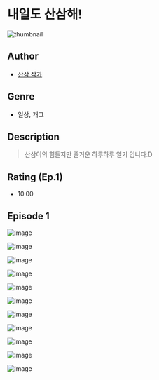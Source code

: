 # 내일도 산삼해!
![thumbnail](https://image-comic.pstatic.net/user_contents_data/challenge_comic/2023/05/24/360298/upload_3918474969901249333_480x623.jpeg)

## Author
- [산삼 작가](https://comic.naver.com/artistTitle?id=360298)

## Genre
- 일상, 개그

## Description
> 산삼이의 힘들지만 즐거운 하루하루 일기 입니다:D


## Rating (Ep.1)
- 10.00

## Episode 1
![image](https://image-comic.pstatic.net/user_contents_data/challenge_comic/2023/05/24/360298/upload_3472330710891966774.jpeg)

![image](https://image-comic.pstatic.net/user_contents_data/challenge_comic/2023/05/24/360298/upload_4048796750263236198.jpeg)

![image](https://image-comic.pstatic.net/user_contents_data/challenge_comic/2023/05/24/360298/upload_7291948351660319543.jpeg)

![image](https://image-comic.pstatic.net/user_contents_data/challenge_comic/2023/05/24/360298/upload_7005130857345737010.jpeg)

![image](https://image-comic.pstatic.net/user_contents_data/challenge_comic/2023/05/24/360298/upload_7149798871398495333.jpeg)

![image](https://image-comic.pstatic.net/user_contents_data/challenge_comic/2023/05/24/360298/upload_7220170024918803558.jpeg)

![image](https://image-comic.pstatic.net/user_contents_data/challenge_comic/2023/05/24/360298/upload_4123387845889057849.jpeg)

![image](https://image-comic.pstatic.net/user_contents_data/challenge_comic/2023/05/24/360298/upload_7365182212719862837.jpeg)

![image](https://image-comic.pstatic.net/user_contents_data/challenge_comic/2023/05/24/360298/upload_3559305374147633715.jpeg)

![image](https://image-comic.pstatic.net/user_contents_data/challenge_comic/2023/05/24/360298/upload_7147606475247018853.jpeg)

![image](https://image-comic.pstatic.net/user_contents_data/challenge_comic/2023/05/24/360298/upload_7148678683730928434.jpeg)
